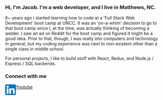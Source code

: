 
### Hi, I'm Jacob. I'm a web developer, and I live in Matthews, NC.

6~ years ago I started learning how to code at a 'Full Stack Web Development' boot camp at UNCC. It was an 'on-a-whim' decision to go to that boot camp since I, at the time, was actually thinking of becoming a welder. I saw an ad on Reddit for the boot camp and figured it might be a good idea. Prior to that, though, I was really into computers and technology in general, but my coding experience was next to non-existent other than a single class in middle school.

For personal projects, I like to build stuff with React, Redux, and Node.js / Express / SQL backends.

### Connect with me

[<img align="left" alt="My Linkedin profile" width="35px" src="assets/linkedIn.png">](https://www.linkedin.com/in/jacob-broughton-637189164/)
[Youtube](https://www.youtube.com/channel/UCnHjcw_ZQwEQAUbXPbUecWA)

[linkedIn]: "https://www.linkedin.com/in/jacob-broughton-637189164/"
